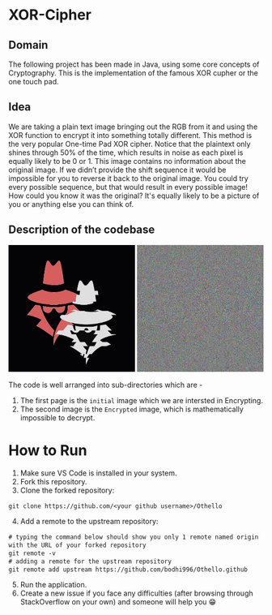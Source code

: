 # XOR-Cipher

## Domain 
The following project has been made in Java, using some core concepts of Cryptography. This is the implementation of the famous XOR cupher or the one touch pad.

## Idea

We are taking a plain text image bringing out the RGB from it and using the XOR function to encrypt it into something totally different. This method is the very popular One-time Pad XOR cipher.
Notice that the plaintext only shines through 50% of the time, which results in noise as each pixel is equally likely to be 0 or 1.
This image contains no information about the original image. If we didn’t provide the shift sequence it would be impossible for you to reverse it back to the original image. You could try every possible sequence, but that would result in every possible image! How could you know it was the original? It's equally likely to be a picture of you or anything else you can think of.

## Description of the codebase
 
<img src="Encrypt.jpg" width="250" height="250"> <img src="Out.jpg" width="250" height="250"> 

The code is well arranged into sub-directories which are -
1. The first page is the ```initial``` image which we are intersted in Encrypting.
2. The second image is the ```Encrypted``` image, which is mathematically impossible to decrypt. 

# How to Run

1. Make sure VS Code is installed in your system.
2. Fork this repository.
3. Clone the forked repository:
~~~
git clone https://github.com/<your github username>/Othello
~~~
4. Add a remote to the upstream repository:
~~~
# typing the command below should show you only 1 remote named origin with the URL of your forked repository
git remote -v
# adding a remote for the upstream repository
git remote add upstream https://github.com/bodhi996/Othello.github
~~~
5. Run the application.
6. Create a new issue if you face any difficulties (after browsing through StackOverflow on your own) and someone will help you 😁
